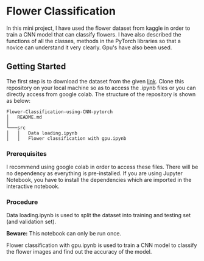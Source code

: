 # Flower Classification

In this mini project, I have used the flower dataset from kaggle in order to train a CNN model that can classify flowers. I have also 
described the functions of all the classes, methods in the PyTorch libraries so that a novice can understand it very clearly. Gpu's have
also been used.

## Getting Started

The first step is to download the dataset from the given [link](https://www.kaggle.com/alxmamaev/flowers-recognition). Clone this repository on your local machine so as to access the .ipynb files or you can directly access from google colab. 
The structure of the repository is shown as below:
```
Flower-Classification-using-CNN-pytorch
│   README.md   
│
└───src
│   │   Data loading.ipynb
│   │   Flower classification with gpu.ipynb

```
### Prerequisites

I recommend using google colab in order to access these files. There will be no dependency as everything is pre-installed. If you are using
Jupyter Notebook, you have to install the dependencies which are imported in the interactive notebook. 

### Procedure
Data loading.ipynb is used to split the dataset into training and testing set (and validation set). 

**Beware:** This notebook can only be run once.

Flower classification with gpu.ipynb is used to train a CNN model to classify the flower images and find out the accuracy of the model.
